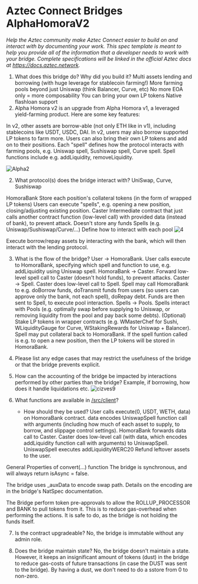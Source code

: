# Aztec Connect Bridges AlphaHomoraV2

_Help the Aztec community make Aztec Connect easier to build on and interact with by documenting your work.
This spec template is meant to help you provide all of the information that a developer needs to work with your bridge.
Complete specifications will be linked in the official Aztec docs at https://docs.aztec.network._



1. What does this bridge do? Why did you build it?
Multi assets lending and borrowing (with huge leverage for stablecoin farming!)
More farming pools beyond just Uniswap (think Balancer, Curve, etc)
No more EOA only = more composability
You can bring your own LP tokens 
Native flashloan support
3. Alpha Homora v2 is an upgrade from Alpha Homora v1, a leveraged yield-farming product. Here are some key features:

In v2, other assets are borrow-able (not only ETH like in v1), including stablecoins like USDT, USDC, DAI.
In v2, users may also borrow supported LP tokens to farm more.
Users can also bring their own LP tokens and add on to their positions.
Each "spell" defines how the protocol interacts with farming pools, e.g. Uniswap spell, Sushiswap spell, Curve spell.
Spell functions include e.g. addLiquidity, removeLiquidity.

![Alpha2](https://user-images.githubusercontent.com/14319303/188976156-4da479d3-ad76-4302-b11a-d70e98d411e1.svg)

2. What protocol(s) does the bridge interact with?
UniSwap, Curve, Sushiswap

HomoraBank
Store each position's collateral tokens (in the form of wrapped LP tokens)
Users can execute "spells", e.g. opening a new position, closing/adjusting existing position.
Caster
Intermediate contract that just calls another contract function (low-level call) with provided data (instead of bank), to prevent attack.
Doesn't store any funds
Spells (e.g. Uniswap/Sushiswap/Curve/...)
Define how to interact with each pool
![4](https://user-images.githubusercontent.com/14319303/188457047-384aa937-05f2-4652-acb8-4545e0855695.svg)


Execute borrow/repay assets by interacting with the bank, which will then interact with the lending protocol.


3. What is the flow of the bridge?
User -> HomoraBank. User calls execute to HomoraBank, specifying which spell and function to use, e.g. addLiquidity using Uniswap spell.
HomoraBank -> Caster. Forward low-level spell call to Caster (doesn't hold funds), to prevent attacks.
Caster -> Spell. Caster does low-level call to Spell.
Spell may call HomoraBank to e.g. doBorrow funds, doTransmit funds from users (so users can approve only the bank, not each spell), doRepay debt. Funds are then sent to Spell, to execute pool interaction.
Spells -> Pools. Spells interact with Pools (e.g. optimally swap before supplying to Uniswap, or removing liquidity from the pool and pay back some debts).
(Optional) Stake LP tokens in wrapper contracts (e.g. WMasterChef for Sushi, WLiquidityGauge for Curve, WStakingRewards for Uniswap + Balancer).
Spell may put collateral back to HomoraBank. If the spell funtion called is e.g. to open a new position, then the LP tokens will be stored in HomoraBank.

4. Please list any edge cases that may restrict the usefulness of the bridge or that the bridge prevents explicit.

5. How can the accounting of the bridge be impacted by interactions performed by other parties than the bridge? Example, if borrowing, how does it handle liquidations etc.
![cizves9](https://user-images.githubusercontent.com/14319303/188977243-2b921b00-b828-4a2e-bd12-c4acd868d39d.png)

6. What functions are available in [/src/client](./client)?

   - How should they be used?
User calls execute(0, USDT, WETH, data) on HomoraBank contract. data encodes UniswapSpell function call with arguments (including how much of each asset to supply, to borrow, and slippage control settings).
HomoraBank forwards data call to Caster.
Caster does low-level call (with data, which encodes addLiquidity function call with arguments) to UniswapSpell.
UniswapSpell executes addLiquidityWERC20
Refund leftover assets to the user.


General Properties of convert(...) function
The bridge is synchronous, and will always return isAsync = false.

The bridge uses _auxData to encode swap path. Details on the encoding are in the bridge's NatSpec documentation.

The Bridge perform token pre-approvals to allow the ROLLUP_PROCESSOR and BANK to pull tokens from it. This is to reduce gas-overhead when performing the actions. It is safe to do, as the bridge is not holding the funds itself.

7. Is the contract upgradeable?
No, the bridge is immutable without any admin role.

8. Does the bridge maintain state?
No, the bridge doesn't maintain a state. However, it keeps an insignificant amount of tokens (dust) in the bridge to reduce gas-costs of future transactions (in case the DUST was sent to the bridge). By having a dust, we don't need to do a sstore from 0 to non-zero.
